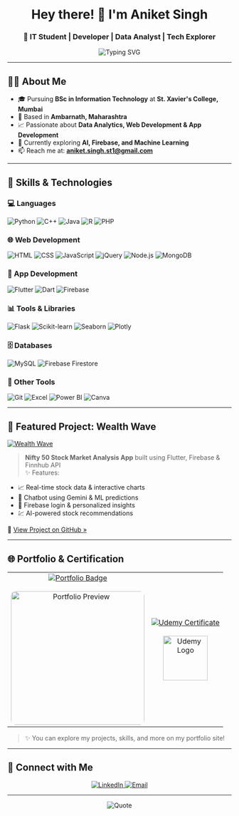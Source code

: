 <h1 align="center">Hey there! 👋 I'm Aniket Singh</h1>
<h3 align="center">🚀 IT Student | Developer | Data Analyst | Tech Explorer</h3>

<p align="center">
  <img src="https://readme-typing-svg.herokuapp.com?font=Fira+Code&duration=3000&pause=1000&center=true&vCenter=true&width=440&lines=Exploring+Code+%F0%9F%94%A5;Building+Cool+Projects+%F0%9F%A7%AA;Loving+Data+%F0%9F%93%8A;Let's+Connect+%F0%9F%91%8B" alt="Typing SVG" />
</p>

---

## 🧑‍🎓 About Me

- 🎓 Pursuing **BSc in Information Technology** at **St. Xavier's College, Mumbai**  
- 📍 Based in **Ambarnath, Maharashtra**  
- 📈 Passionate about **Data Analytics, Web Development & App Development**  
- 🤖 Currently exploring **AI, Firebase, and Machine Learning**  
- 📫 Reach me at: **aniket.singh.st1@gmail.com**

---

## 🧰 Skills & Technologies

### 💻 Languages
![Python](https://img.shields.io/badge/Python-3776AB?style=flat&logo=python&logoColor=white)
![C++](https://img.shields.io/badge/C++-00599C?style=flat&logo=c%2B%2B&logoColor=white)
![Java](https://img.shields.io/badge/Java-ED8B00?style=flat&logo=java&logoColor=white)
![R](https://img.shields.io/badge/R-276DC3?style=flat&logo=r&logoColor=white)
![PHP](https://img.shields.io/badge/PHP-777BB4?style=flat&logo=php&logoColor=white)

### 🌐 Web Development
![HTML](https://img.shields.io/badge/HTML-E34F26?style=flat&logo=html5&logoColor=white)
![CSS](https://img.shields.io/badge/CSS-1572B6?style=flat&logo=css3&logoColor=white)
![JavaScript](https://img.shields.io/badge/JavaScript-F7DF1E?style=flat&logo=javascript&logoColor=black)
![jQuery](https://img.shields.io/badge/jQuery-0769AD?style=flat&logo=jquery&logoColor=white)
![Node.js](https://img.shields.io/badge/Node.js-339933?style=flat&logo=nodedotjs&logoColor=white)
![MongoDB](https://img.shields.io/badge/MongoDB-4EA94B?style=flat&logo=mongodb&logoColor=white)

### 📱 App Development
![Flutter](https://img.shields.io/badge/Flutter-02569B?style=flat&logo=flutter&logoColor=white)
![Dart](https://img.shields.io/badge/Dart-0175C2?style=flat&logo=dart&logoColor=white)
![Firebase](https://img.shields.io/badge/Firebase-FFCA28?style=flat&logo=firebase&logoColor=black)

### 📊 Tools & Libraries
![Flask](https://img.shields.io/badge/Flask-000000?style=flat&logo=flask&logoColor=white)
![Scikit-learn](https://img.shields.io/badge/Scikit--learn-F7931E?style=flat&logo=scikit-learn&logoColor=white)
![Seaborn](https://img.shields.io/badge/Seaborn-3776AB?style=flat&logo=python&logoColor=white)
![Plotly](https://img.shields.io/badge/Plotly-3F4F75?style=flat&logo=plotly&logoColor=white)

### 🗄️ Databases
![MySQL](https://img.shields.io/badge/MySQL-4479A1?style=flat&logo=mysql&logoColor=white)
![Firebase Firestore](https://img.shields.io/badge/Firestore-FFCA28?style=flat&logo=firebase&logoColor=black)

### 🔧 Other Tools
![Git](https://img.shields.io/badge/Git-F05032?style=flat&logo=git&logoColor=white)
![Excel](https://img.shields.io/badge/Excel-217346?style=flat&logo=microsoft-excel&logoColor=white)
![Power BI](https://img.shields.io/badge/PowerBI-F2C811?style=flat&logo=powerbi&logoColor=black)
![Canva](https://img.shields.io/badge/Canva-00C4CC?style=flat&logo=canva&logoColor=white)

---

## 📱 Featured Project: Wealth Wave

[![Wealth Wave](https://img.shields.io/badge/Stock%20Market%20App-%F0%9F%93%88-blueviolet?style=for-the-badge)](https://github.com/SinghAniket24/wealth-wave-app)

> **Nifty 50 Stock Market Analysis App** built using Flutter, Firebase & Finnhub API  
> ✨ Features:
- 📈 Real-time stock data & interactive charts  
- 🤖 Chatbot using Gemini & ML predictions  
- 🔐 Firebase login & personalized insights  
- 💹 AI-powered stock recommendations  

🔗 [View Project on GitHub »](https://github.com/SinghAniket24/wealth-wave-app)

---

## 🌐 Portfolio & Certification

<table>
  <tr>
    <td align="center">
      <a href="https://singhaniket24.github.io/resume_db/" target="_blank">
        <img src="https://img.shields.io/badge/🌐 View%20Portfolio-000000?style=for-the-badge&logo=githubpages&logoColor=white" alt="Portfolio Badge" />
      </a>
      <br/><br/>
      <img src="https://github.com/SinghAniket24/resume_db/blob/main/preview.png?raw=true" alt="Portfolio Preview" width="300" style="border-radius: 10px;" />
    </td>
    <td align="center">
      <a href="https://www.udemy.com/certificate/UC-2616ca84-fdb1-4c76-bd1c-c1172267714e/" target="_blank">
        <img src="https://img.shields.io/badge/Udemy-Data%20Analytics%20Certification-purple?style=for-the-badge&logo=udemy&logoColor=white" alt="Udemy Certificate" />
      </a>
      <br/><br/>
      <img src="https://www.udemy.com/staticx/udemy/images/v7/logo-udemy.svg" width="100" alt="Udemy Logo"/>
    </td>
  </tr>
</table>

> ✨ You can explore my projects, skills, and more on my portfolio site!

---

## 🤝 Connect with Me

<p align="center">
  <a href="https://www.linkedin.com/in/singhaniket24">
    <img src="https://img.shields.io/badge/LinkedIn-blue?style=for-the-badge&logo=linkedin&logoColor=white" alt="LinkedIn" />
  </a>
  <a href="mailto:aniket.singh.st1@gmail.com">
    <img src="https://img.shields.io/badge/Gmail-D14836?style=for-the-badge&logo=gmail&logoColor=white" alt="Email" />
  </a>
</p>

---

<p align="center">
  <img src="https://quotes-github-readme.vercel.app/api?type=horizontal&theme=radical" alt="Quote" />
</p>
